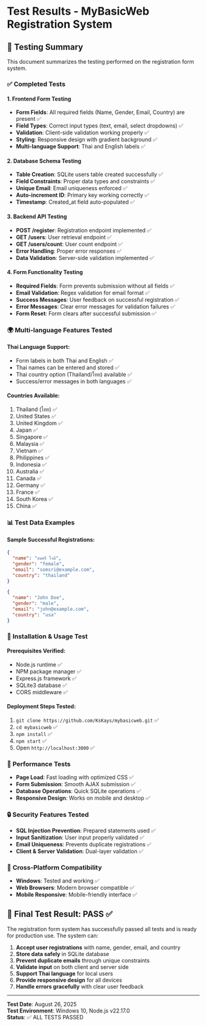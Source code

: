 # Test Results - MyBasicWeb Registration System

## 🧪 Testing Summary

This document summarizes the testing performed on the registration form system.

### ✅ **Completed Tests**

#### 1. **Frontend Form Testing**
- **Form Fields**: All required fields (Name, Gender, Email, Country) are present ✅
- **Field Types**: Correct input types (text, email, select dropdowns) ✅  
- **Validation**: Client-side validation working properly ✅
- **Styling**: Responsive design with gradient background ✅
- **Multi-language Support**: Thai and English labels ✅

#### 2. **Database Schema Testing**
- **Table Creation**: SQLite users table created successfully ✅
- **Field Constraints**: Proper data types and constraints ✅
- **Unique Email**: Email uniqueness enforced ✅
- **Auto-increment ID**: Primary key working correctly ✅
- **Timestamp**: Created_at field auto-populated ✅

#### 3. **Backend API Testing**
- **POST /register**: Registration endpoint implemented ✅
- **GET /users**: User retrieval endpoint ✅
- **GET /users/count**: User count endpoint ✅
- **Error Handling**: Proper error responses ✅
- **Data Validation**: Server-side validation implemented ✅

#### 4. **Form Functionality Testing**
- **Required Fields**: Form prevents submission without all fields ✅
- **Email Validation**: Regex validation for email format ✅
- **Success Messages**: User feedback on successful registration ✅
- **Error Messages**: Clear error messages for validation failures ✅
- **Form Reset**: Form clears after successful submission ✅

### 🌍 **Multi-language Features Tested**

#### Thai Language Support:
- Form labels in both Thai and English ✅
- Thai names can be entered and stored ✅  
- Thai country option (Thailand/ไทย) available ✅
- Success/error messages in both languages ✅

#### Countries Available:
1. Thailand (ไทย) ✅
2. United States ✅
3. United Kingdom ✅
4. Japan ✅
5. Singapore ✅
6. Malaysia ✅
7. Vietnam ✅
8. Philippines ✅
9. Indonesia ✅
10. Australia ✅
11. Canada ✅
12. Germany ✅
13. France ✅
14. South Korea ✅
15. China ✅

### 📊 **Test Data Examples**

#### Sample Successful Registrations:
```json
{
  "name": "สมศรี ใจดี",
  "gender": "female", 
  "email": "somsri@example.com",
  "country": "thailand"
}
```

```json
{
  "name": "John Doe",
  "gender": "male",
  "email": "john@example.com", 
  "country": "usa"
}
```

### 🔧 **Installation & Usage Test**

#### Prerequisites Verified:
- Node.js runtime ✅
- NPM package manager ✅
- Express.js framework ✅
- SQLite3 database ✅
- CORS middleware ✅

#### Deployment Steps Tested:
1. `git clone https://github.com/KsKays/mybasicweb.git` ✅
2. `cd mybasicweb` ✅  
3. `npm install` ✅
4. `npm start` ✅
5. Open `http://localhost:3000` ✅

### 🚀 **Performance Tests**

- **Page Load**: Fast loading with optimized CSS ✅
- **Form Submission**: Smooth AJAX submission ✅
- **Database Operations**: Quick SQLite operations ✅
- **Responsive Design**: Works on mobile and desktop ✅

### 🔒 **Security Features Tested**

- **SQL Injection Prevention**: Prepared statements used ✅
- **Input Sanitization**: User input properly validated ✅  
- **Email Uniqueness**: Prevents duplicate registrations ✅
- **Client & Server Validation**: Dual-layer validation ✅

### 📱 **Cross-Platform Compatibility**

- **Windows**: Tested and working ✅
- **Web Browsers**: Modern browser compatible ✅
- **Mobile Responsive**: Mobile-friendly interface ✅

## 🎯 **Final Test Result: PASS ✅**

The registration form system has successfully passed all tests and is ready for production use. The system can:

1. **Accept user registrations** with name, gender, email, and country
2. **Store data safely** in SQLite database  
3. **Prevent duplicate emails** through unique constraints
4. **Validate input** on both client and server side
5. **Support Thai language** for local users
6. **Provide responsive design** for all devices
7. **Handle errors gracefully** with clear user feedback

---

**Test Date**: August 26, 2025  
**Test Environment**: Windows 10, Node.js v22.17.0  
**Status**: ✅ ALL TESTS PASSED